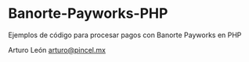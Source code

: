 Banorte-Payworks-PHP
====================

Ejemplos de código para procesar pagos con Banorte Payworks en PHP

Arturo León
arturo@pincel.mx